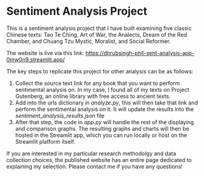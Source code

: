 # Sentiment Analysis Project 

This is a sentiment analysis project that I have built examining five classic Chinese texts: Tao Te Ching, Art of War, the Analects, Dream of the Red Chamber, and Chuang Tzu Mystic, Moralist, and Social Reformer.

The website is live via this link: https://dhrubsingh-phil-sent-analysis-app-0mw0n9.streamlit.app/

The key steps to replicate this project for other analysis can be as follows:
1. Collect the source text link for any book that you want to perform sentimental analysis on. In my case, I found all of my texts on Project Gutenberg, an online library with free access to ancient texts.
2. Add into the urls dictionary in *analyze.py*, this will then take that link and perform the sentimental analysis on it. It will update the results into the *sentiment_analysis_results.json* file
3. After that step, the code in *app.py* will handle the rest of the displaying and comparison graphs. The resulting graphs and charts will then be hosted in the Streamlit app, which you can run locally or host on the Streamlit platform itself.

If you are interested in my particular research methodolgy and data collection choices, the published website has an entire page dedicated to explaining my selection. Please contact me if you have any questions!